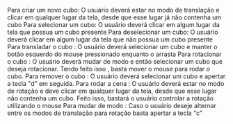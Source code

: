 Para criar um novo cubo: O usuário deverá estar no modo de translação e clicar em qualquer lugar da tela, desde que esse lugar já não contenha							 um cubo
Para selecionar um cubo: O usuário deverá clicar em algum lugar da tela que possua um cubo presente
Para deselecionar um cubo: O usuário deverá clicar em algum lugar da tela que não possua um cubo presente
Para transladar o cubo : O usuário deverá selecionar um cubo e manter o botão esquerdo do mouse pressionado enquanto o arrasta
Para rotacionar o cubo : O usuário deverá mudar de modo e então selecionar um cubo que deseja rotacionar. Tendo feito isso , basta mover o
						 mouse para rodar o cubo.
Para remover o cubo    : O usuário deverá selecionar um cubo e apertar a tecla "d" em seguida.
Para rodar a cena      : O usuário deverá estar no modo de rotação e deve clicar em qualquer lugar da tela, desde que esse lugar não contenha
						 um cubo. Feito isso, bastará o usuário controlar a rotação utilizando o mouse
Para mudar de modo 	   : Caso o usuário deseje alternar entre os modos de translação para rotação basta apertar a tecla "c"